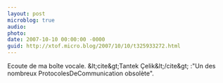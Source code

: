 ```yaml
---
layout: post
microblog: true
audio: 
photo: 
date: 2007-10-10 00:00:00 -0000
guid: http://xtof.micro.blog/2007/10/10/t325933272.html
---
```

Ecoute de ma boîte vocale. &amp;lt;cite&amp;gt;Tantek  Çelik&amp;lt;/cite&amp;gt; :"Un des nombreux ProtocolesDeCommunication obsolète".
